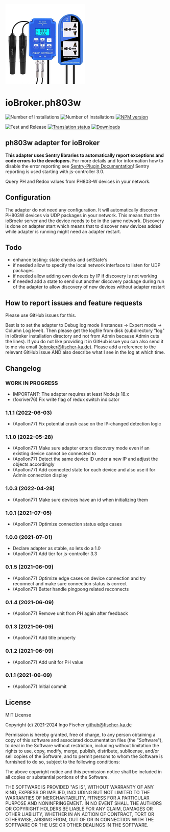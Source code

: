 ![Logo](admin/ph803w.png)
# ioBroker.ph803w

![Number of Installations](http://iobroker.live/badges/ph803w-installed.svg)
![Number of Installations](http://iobroker.live/badges/ph803w-stable.svg)
[![NPM version](http://img.shields.io/npm/v/iobroker.ph803w.svg)](https://www.npmjs.com/package/iobroker.ph803w)

![Test and Release](https://github.com/Apollon77/iobroker.ph803w/workflows/Test%20and%20Release/badge.svg)
[![Translation status](https://weblate.iobroker.net/widgets/adapters/-/ph803w/svg-badge.svg)](https://weblate.iobroker.net/engage/adapters/?utm_source=widget)
[![Downloads](https://img.shields.io/npm/dm/iobroker.ph803w.svg)](https://www.npmjs.com/package/iobroker.ph803w)

## ph803w adapter for ioBroker

**This adapter uses Sentry libraries to automatically report exceptions and code errors to the developers.** For more details and for information how to disable the error reporting see [Sentry-Plugin Documentation](https://github.com/ioBroker/plugin-sentry#plugin-sentry)! Sentry reporting is used starting with js-controller 3.0.

Query PH and Redox values from PH803-W devices in your network.

## Configuration
The adapter do not need any configuration. It will automatically discover PH803W devices via UDP packages in your network. This means that the ioBroekr server and the device needs to be in the same network.
Discovery is done on adapter start which means that to discover new devices added while adapter is running might need an adapter restart.

## Todo
* enhance testing: state checks and setState's
* if needed allow to specify the local network interface to listen for UDP packages
* if needed allow adding own devices by IP if discovery is not working
* if needed add a state to send out another discovery package during run of the adapter to allow discovery of new devices without adapter restart

## How to report issues and feature requests

Please use GitHub issues for this.

Best is to set the adapter to Debug log mode (Instances -> Expert mode -> Column Log level). Then please get the logfile from disk (subdirectory "log" in ioBroker installation directory and not from Admin because Admin cuts the lines). If you do not like providing it in GitHub issue you can also send it to me via email (iobroker@fischer-ka.de). Please add a reference to the relevant GitHub issue AND also describe what I see in the log at which time.

## Changelog

### __WORK IN PROGRESS__
* IMPORTANT: The adapter requires at least Node.js 18.x
* (foxriver76) Fix write flag of redux switch indicator

### 1.1.1 (2022-06-03)
* (Apollon77) Fix potential crash case on the IP-changed detection logic

### 1.1.0 (2022-05-28)
* (Apollon77) Make sure adapter enters discovery mode even if an existing device cannot be connected to
* (Apollon77) Detect the same device ID under a new IP and adjust the objects accordingly
* (Apollon77) Add connected state for each device and also use it for Admin connection display

### 1.0.3 (2022-04-28)
* (Apollon77) Make sure devices have an id when initializing them

### 1.0.1 (2021-07-05)
* (Apollon77) Optimize connection status edge cases

### 1.0.0 (2021-07-01)
* Declare adapter as stable, so lets do a 1.0
* (Apollon77) Add tier for js-controller 3.3

### 0.1.5 (2021-06-09)
* (Apollon77) Optimize edge cases on device connection and try reconnect and make sure connection status is correct
* (Apollon77) Better handle pingpong related reconnects

### 0.1.4 (2021-06-09)
* (Apollon77) Remove unit from PH again after feedback

### 0.1.3 (2021-06-09)
* (Apollon77) Add title property

### 0.1.2 (2021-06-09)
* (Apollon77) Add unit for PH value

### 0.1.1 (2021-06-09)
* (Apollon77) Initial commit

## License
MIT License

Copyright (c) 2021-2024 Ingo Fischer <github@fischer-ka.de>

Permission is hereby granted, free of charge, to any person obtaining a copy
of this software and associated documentation files (the "Software"), to deal
in the Software without restriction, including without limitation the rights
to use, copy, modify, merge, publish, distribute, sublicense, and/or sell
copies of the Software, and to permit persons to whom the Software is
furnished to do so, subject to the following conditions:

The above copyright notice and this permission notice shall be included in all
copies or substantial portions of the Software.

THE SOFTWARE IS PROVIDED "AS IS", WITHOUT WARRANTY OF ANY KIND, EXPRESS OR
IMPLIED, INCLUDING BUT NOT LIMITED TO THE WARRANTIES OF MERCHANTABILITY,
FITNESS FOR A PARTICULAR PURPOSE AND NONINFRINGEMENT. IN NO EVENT SHALL THE
AUTHORS OR COPYRIGHT HOLDERS BE LIABLE FOR ANY CLAIM, DAMAGES OR OTHER
LIABILITY, WHETHER IN AN ACTION OF CONTRACT, TORT OR OTHERWISE, ARISING FROM,
OUT OF OR IN CONNECTION WITH THE SOFTWARE OR THE USE OR OTHER DEALINGS IN THE
SOFTWARE.
